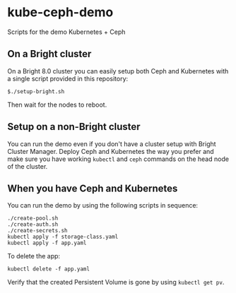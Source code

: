 # kube-ceph-demo
Scripts for the demo Kubernetes + Ceph

## On a Bright cluster
On a Bright 8.0 cluster you can easily setup both Ceph and Kubernetes with a
single script provided in this repository:

```
$./setup-bright.sh
```

Then wait for the nodes to reboot.

## Setup on a non-Bright cluster
You can run the demo even if you don't have a cluster setup with Bright Cluster Manager.
Deploy Ceph and Kubernetes the way you prefer and make sure you have working `kubectl` and
`ceph` commands on the head node of the cluster.

## When you have Ceph and Kubernetes
You can run the demo by using the following scripts in sequence:

```
./create-pool.sh
./create-auth.sh
./create-secrets.sh
kubectl apply -f storage-class.yaml
kubectl apply -f app.yaml
```

To delete the app:

```
kubectl delete -f app.yaml
```

Verify that the created Persistent Volume is gone by using `kubectl get pv`.
